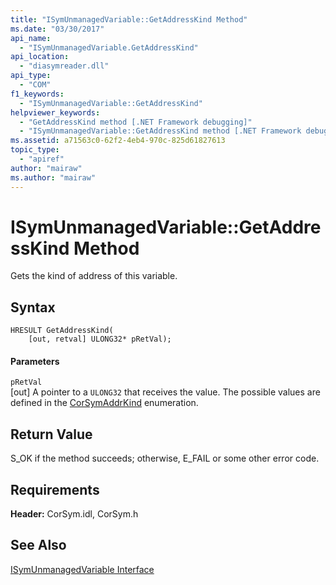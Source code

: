 ```yaml
---
title: "ISymUnmanagedVariable::GetAddressKind Method"
ms.date: "03/30/2017"
api_name: 
  - "ISymUnmanagedVariable.GetAddressKind"
api_location: 
  - "diasymreader.dll"
api_type: 
  - "COM"
f1_keywords: 
  - "ISymUnmanagedVariable::GetAddressKind"
helpviewer_keywords: 
  - "GetAddressKind method [.NET Framework debugging]"
  - "ISymUnmanagedVariable::GetAddressKind method [.NET Framework debugging]"
ms.assetid: a71563c0-62f2-4eb4-970c-825d61827613
topic_type: 
  - "apiref"
author: "mairaw"
ms.author: "mairaw"
---
```

# ISymUnmanagedVariable::GetAddressKind Method
Gets the kind of address of this variable.  
  
## Syntax  
  
```  
HRESULT GetAddressKind(  
    [out, retval] ULONG32* pRetVal);  
```  
  
#### Parameters  
 `pRetVal`  
 [out] A pointer to a `ULONG32` that receives the value. The possible values are defined in the [CorSymAddrKind](../../../../docs/framework/unmanaged-api/diagnostics/corsymaddrkind-enumeration.md) enumeration.  
  
## Return Value  
 S_OK if the method succeeds; otherwise, E_FAIL or some other error code.  
  
## Requirements  
 **Header:** CorSym.idl, CorSym.h  
  
## See Also  
 [ISymUnmanagedVariable Interface](../../../../docs/framework/unmanaged-api/diagnostics/isymunmanagedvariable-interface.md)
